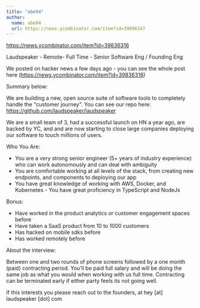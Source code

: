 ```yaml
---
title: "abe94"
author:
  name: abe94
  url: https://news.ycombinator.com/item?id=39896347
---
```

<a href="https:&#x2F;&#x2F;news.ycombinator.com&#x2F;item?id=39836316">https:&#x2F;&#x2F;news.ycombinator.com&#x2F;item?id=39836316</a>

Laudspeaker - Remote- Full Time - Senior Software Eng &#x2F; Founding Eng

We posted on hacker news a few days ago - you can see the whole post here (<a href="https:&#x2F;&#x2F;news.ycombinator.com&#x2F;item?id=39836316">https:&#x2F;&#x2F;news.ycombinator.com&#x2F;item?id=39836316</a>)

Summary below:

We are building a new, open source suite of software tools to completely handle the &quot;customer journey&quot;. You can see our repo here: <a href="https:&#x2F;&#x2F;github.com&#x2F;laudspeaker&#x2F;laudspeaker">https:&#x2F;&#x2F;github.com&#x2F;laudspeaker&#x2F;laudspeaker</a>

We are a small team of 3, had a successful launch on HN a year ago, are backed by YC, and and are now starting to close large companies deploying our software to touch millions of users.

Who You Are: 
- You are a very strong senior engineer (5+ years of industry experience) who can work autonomously and can deal with ambiguity 
- You are comfortable working at all levels of the stack, from creating new endpoints, and components to deploying our app 
- You have great knowledge of working with AWS, Docker, and Kubernetes - You have great proficiency in TypeScript and NodeJs

Bonus: 
- Have worked in the product analytics or customer engagement spaces before 
- Have taken a SaaS product from 10 to 1000 customers 
- Has hacked on mobile sdks before 
- Has worked remotely before

About the interview:

Between one and two rounds of phone screens followed by a one month (paid) contracting period. You&#x27;ll be paid full salary and will be doing the same job as what you would when working with us full time. Contracting can be terminated early if either party feels its not going well.

If this interests you please reach out to the founders, at hey [at] laudspeaker [dot] com
